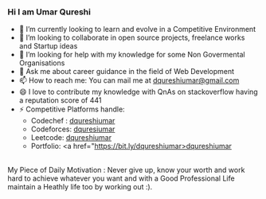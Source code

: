 ### Hi I am Umar Qureshi

- 🔭 I’m currently looking to learn and evolve in a Competitive Environment
- 👯 I’m looking to collaborate in open source projects, freelance works and Startup ideas
- 🤔 I’m looking for help with my knowledge for some Non Govermental Organisations
- 💬 Ask me about career guidance in the field of Web Development
- 📫 How to reach me: You can mail me at dqureshiumar@gmail.com
- 😄 I love to contribute my knowledge with QnAs on stackoverflow having a reputation score of 441
- ⚡ Competitive Platforms handle:
   - Codechef : <a href="https://www.codechef.com/users/dqureshiumar">dqureshiumar</a>
   - Codeforces: <a href="https://codeforces.com/profile/dqureshiumar">dquresiumar</a>
   - Leetcode: <a href="https://leetcode.com/dqureshiumar/">dqureshiumar</a>
   - Portfolio: <a href="https://bit.ly/dqureshiumar>dqureshiumar</a>

<br>My Piece of Daily Motivation : Never give up, know your worth and work hard to achieve whatever you want and with a Good Professional Life maintain a Heathly life too by working out :).
